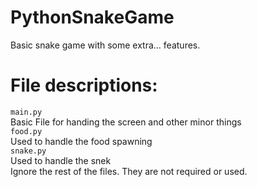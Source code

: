 # PythonSnakeGame
Basic snake game with some extra... features. <br>
# File descriptions:
`main.py` <br> Basic File for handing the screen and other minor things
<br> 
`food.py` <br> Used to handle the food spawning
<br>
`snake.py` <br> Used to handle the snek
<br>
Ignore the rest of the files. They are not required or used. 
